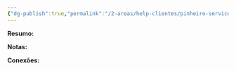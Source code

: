 ```yaml
---
{"dg-publish":true,"permalink":"/2-areas/help-clientes/pinheiro-servicos-65/","dgPassFrontmatter":true,"created":"2025-06-21T20:22:52.882-03:00","updated":"2025-07-03T13:53:37.849-03:00"}
---
```


**Resumo:**



**Notas:**




**Conexões:**









